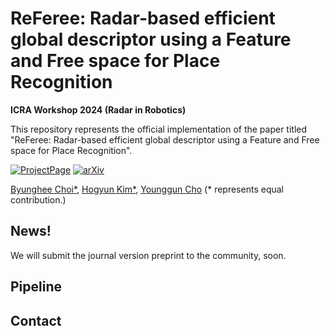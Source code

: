 # ReFeree: Radar-based efficient global descriptor using a Feature and Free space for Place Recognition

**ICRA Workshop 2024 (Radar in Robotics)**

This repository represents the official implementation of the paper titled "ReFeree: Radar-based efficient global descriptor using a Feature and Free space for Place Recognition".

[![ProjectPage](https://github.com/sparolab/Joint_ID/blob/main/fig/badges/badge-website.svg)](https://sites.google.com/view/radar-referee)
[![arXiv](https://img.shields.io/badge/arXiv-2403.14176-b31b1b.svg?style=flat-square)](https://arxiv.org/abs/2403.14176)

[Byunghee Choi*](https://scholar.google.co.kr/citations?view_op=list_works&hl=ko&user=JCJAwgIAAAAJ),
[Hogyun Kim*]([https://scholar.google.com/citations?user=F6dY8DoAAAAJ&hl=ko](https://scholar.google.co.kr/citations?user=t5UEbooAAAAJ&hl=ko)),
[Younggun Cho](https://scholar.google.com/citations?user=W5MOKWIAAAAJ&hl=ko)
(* represents equal contribution.)

## News!
We will submit the journal version preprint to the community, soon.

## Pipeline

## Contact
